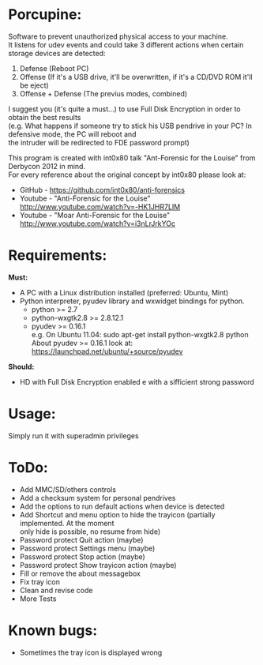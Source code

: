 # Porcupine:

Software to prevent unauthorized physical access to your machine.<br>
It listens for udev events and could take 3 different actions when certain storage devices are detected:<br>
  1. Defense (Reboot PC)<br>
  2. Offense (If it's a USB drive, it'll be overwritten, if it's a CD/DVD ROM it'll be eject)<br>
  3. Offense + Defense (The previus modes, combined)<br>

I suggest you (it's quite a must...) to use Full Disk Encryption in order to obtain the best results<br>
(e.g. What happens if someone try to stick his USB pendrive in your PC? In defensive mode, the PC will reboot and<br> 
the intruder will be redirected to FDE password prompt)<br>

This program is created with int0x80 talk "Ant-Forensic for the Louise" from Derbycon 2012 in mind.<br>
For every reference about the original concept by int0x80 please look at:<br>
- GitHub  - https://github.com/int0x80/anti-forensics<br>
- Youtube - "Anti-Forensic for the Louise" http://www.youtube.com/watch?v=-HK1JHR7LIM<br>
- Youtube - "Moar Anti-Forensic for the Louise" http://www.youtube.com/watch?v=i3nLrJrkYOc<br>


# Requirements:

**Must:**<br>
- A PC with a Linux distribution installed (preferred: Ubuntu, Mint)<br>
- Python interpreter, pyudev library and wxwidget bindings for python.<br>
  - python >= 2.7<br>
  - python-wxgtk2.8 >= 2.8.12.1<br>
  - pyudev >= 0.16.1<br>
    e.g. On Ubuntu 11.04: sudo apt-get install python-wxgtk2.8 python<br>
         About pyudev >= 0.16.1 look at: https://launchpad.net/ubuntu/+source/pyudev<br>

**Should:**<br>
- HD with Full Disk Encryption enabled e with a sifficient strong password


# Usage:

Simply run it with superadmin privileges<br>


# ToDo:

- Add MMC/SD/others controls<br>
- Add a checksum system for personal pendrives<br>
- Add the options to run default actions when device is detected<br>
- Add Shortcut and menu option to hide the trayicon (partially implemented. At the moment<br>
  only hide is possible, no resume from hide)<br>
- Password protect Quit action (maybe)<br>
- Password protect Settings menu (maybe)<br>
- Password protect Stop action (maybe)<br>
- Password protect Show trayicon action (maybe)<br>
- Fill or remove the about messagebox<br>
- Fix tray icon<br>
- Clean and revise code<br>
- More Tests<br>


# Known bugs:

- Sometimes the tray icon is displayed wrong<br>
